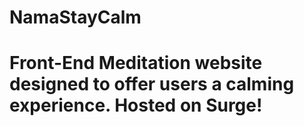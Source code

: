 # NamaStayCalm
<h1>Front-End Meditation website designed to offer users a calming experience. Hosted on Surge!</h1>

